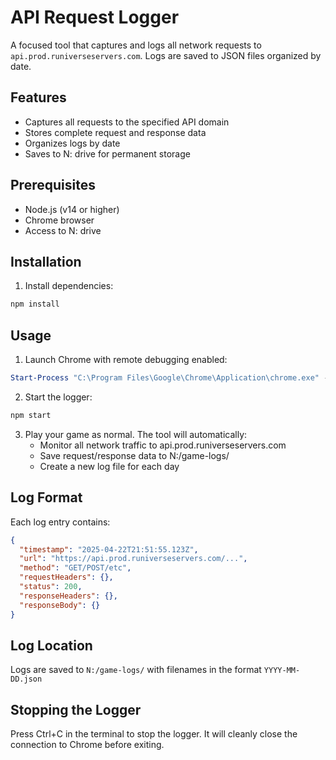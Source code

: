 # API Request Logger

A focused tool that captures and logs all network requests to `api.prod.runiverseservers.com`. Logs are saved to JSON files organized by date.

## Features

- Captures all requests to the specified API domain
- Stores complete request and response data
- Organizes logs by date
- Saves to N: drive for permanent storage

## Prerequisites

- Node.js (v14 or higher)
- Chrome browser
- Access to N: drive

## Installation

1. Install dependencies:
```bash
npm install
```

## Usage

1. Launch Chrome with remote debugging enabled:

```powershell
Start-Process "C:\Program Files\Google\Chrome\Application\chrome.exe" -ArgumentList "--remote-debugging-port=9222 --user-data-dir=C:\temp\chrome-debug --no-first-run"
```

2. Start the logger:

```bash
npm start
```

3. Play your game as normal. The tool will automatically:
   - Monitor all network traffic to api.prod.runiverseservers.com
   - Save request/response data to N:/game-logs/
   - Create a new log file for each day

## Log Format

Each log entry contains:
```json
{
  "timestamp": "2025-04-22T21:51:55.123Z",
  "url": "https://api.prod.runiverseservers.com/...",
  "method": "GET/POST/etc",
  "requestHeaders": {},
  "status": 200,
  "responseHeaders": {},
  "responseBody": {}
}
```

## Log Location

Logs are saved to `N:/game-logs/` with filenames in the format `YYYY-MM-DD.json`

## Stopping the Logger

Press Ctrl+C in the terminal to stop the logger. It will cleanly close the connection to Chrome before exiting.
